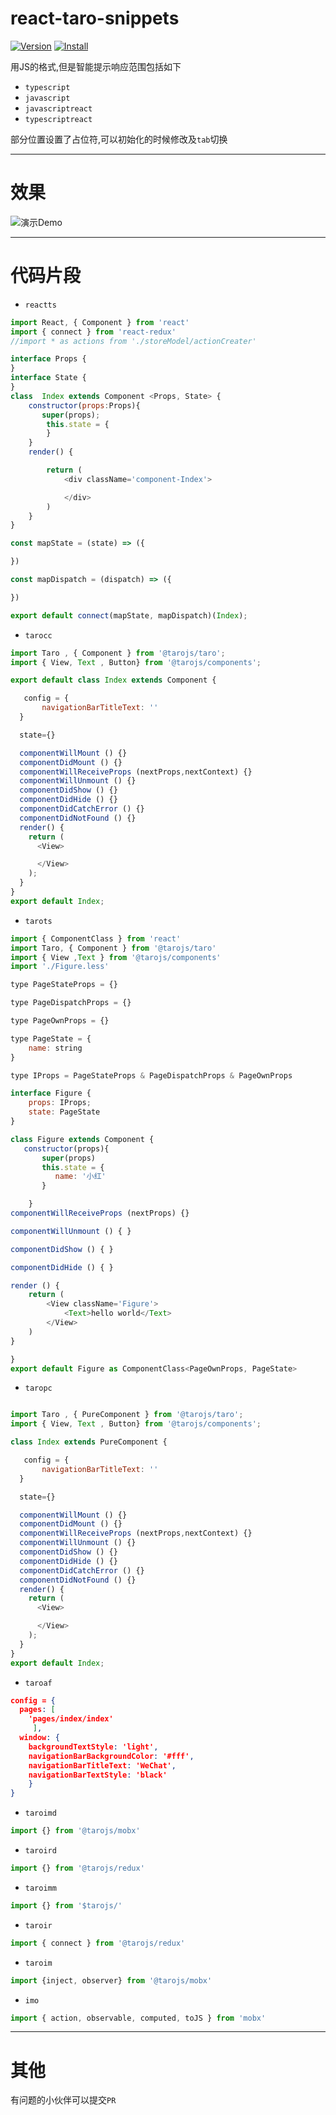 
# react-taro-snippets

[![Version](https://vsmarketplacebadge.apphb.com/version/crper.react-taro-snippets.svg)](https://marketplace.visualstudio.com/items?itemName=crper.react-taro-snippets)
[![Install](https://vsmarketplacebadge.apphb.com/installs-short/crper.react-taro-snippets.svg)](https://marketplace.visualstudio.com/items?itemName=crper.react-taro-snippets)


用JS的格式,但是智能提示响应范围包括如下

- `typescript`
- `javascript`
- `javascriptreact`
- `typescriptreact`

部分位置设置了占位符,可以初始化的时候修改及`tab`切换


-----

# 效果

![演示Demo](images/show.gif)


---

# 代码片段

- `reactts`

```javascript
import React, { Component } from 'react'
import { connect } from 'react-redux'
//import * as actions from './storeModel/actionCreater'

interface Props {
}
interface State {
}
class  Index extends Component <Props, State> {
    constructor(props:Props){
       super(props);
        this.state = {
        }
    }
    render() {

        return (
            <div className='component-Index'>

            </div>
        )
    }
}

const mapState = (state) => ({

})

const mapDispatch = (dispatch) => ({

})

export default connect(mapState, mapDispatch)(Index);
```

- `tarocc`

```javascript
import Taro , { Component } from '@tarojs/taro';
import { View, Text , Button} from '@tarojs/components';

export default class Index extends Component {

   config = {
       navigationBarTitleText: ''
  }

  state={}

  componentWillMount () {}
  componentDidMount () {}
  componentWillReceiveProps (nextProps,nextContext) {}
  componentWillUnmount () {}
  componentDidShow () {}
  componentDidHide () {}
  componentDidCatchError () {}
  componentDidNotFound () {}
  render() {
    return (
      <View>

      </View>
    );
  }
}
export default Index;

```
- `tarots`

```javascript 
import { ComponentClass } from 'react'
import Taro, { Component } from '@tarojs/taro'
import { View ,Text } from '@tarojs/components'
import './Figure.less'

type PageStateProps = {}

type PageDispatchProps = {}

type PageOwnProps = {}

type PageState = {
    name: string
}

type IProps = PageStateProps & PageDispatchProps & PageOwnProps

interface Figure {
    props: IProps;
    state: PageState
}

class Figure extends Component {
   constructor(props){
       super(props)
       this.state = {
          name: '小红'
       }

    }
componentWillReceiveProps (nextProps) {}

componentWillUnmount () { }

componentDidShow () { }

componentDidHide () { }

render () {
    return (
        <View className='Figure'>
            <Text>hello world</Text>
        </View>
    )
}

}
export default Figure as ComponentClass<PageOwnProps, PageState>
```

- `taropc`


```javascript

import Taro , { PureComponent } from '@tarojs/taro';
import { View, Text , Button} from '@tarojs/components';

class Index extends PureComponent {

   config = {
       navigationBarTitleText: ''
  }

  state={}

  componentWillMount () {}
  componentDidMount () {}
  componentWillReceiveProps (nextProps,nextContext) {}
  componentWillUnmount () {}
  componentDidShow () {}
  componentDidHide () {}
  componentDidCatchError () {}
  componentDidNotFound () {}
  render() {
    return (
      <View>

      </View>
    );
  }
}
export default Index;

```

- `taroaf`


```json
config = {
  pages: [
    'pages/index/index'
     ],
  window: {
    backgroundTextStyle: 'light',
    navigationBarBackgroundColor: '#fff',
    navigationBarTitleText: 'WeChat',
    navigationBarTextStyle: 'black'
    }
}

```

- `taroimd`

```javascript
import {} from '@tarojs/mobx'
```


- `taroird`

```javascript
import {} from '@tarojs/redux'
```

- `taroimm`

```javascript
import {} from '$tarojs/'
```


- `taroir`


```javascript
import { connect } from '@tarojs/redux'
```


- `taroim`


```javascript
import {inject, observer} from '@tarojs/mobx'
```

- `imo`

```javascript
import { action, observable, computed, toJS } from 'mobx'
```


---

# 其他


有问题的小伙伴可以提交`PR`
